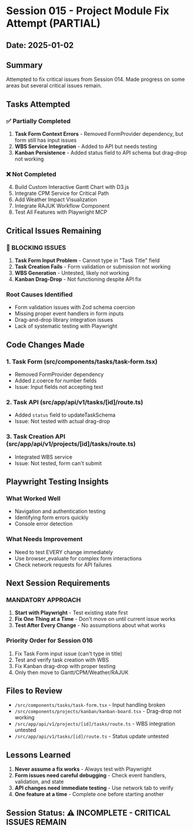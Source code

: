 # Session 015 - Project Module Fix Attempt (PARTIAL)

## Date: 2025-01-02

## Summary
Attempted to fix critical issues from Session 014. Made progress on some areas but several critical issues remain.

## Tasks Attempted

### ✅ Partially Completed
1. **Task Form Context Errors** - Removed FormProvider dependency, but form still has input issues
2. **WBS Service Integration** - Added to API but needs testing
3. **Kanban Persistence** - Added status field to API schema but drag-drop not working

### ❌ Not Completed
4. Build Custom Interactive Gantt Chart with D3.js
5. Integrate CPM Service for Critical Path
6. Add Weather Impact Visualization
7. Integrate RAJUK Workflow Component
8. Test All Features with Playwright MCP

## Critical Issues Remaining

### 🔴 BLOCKING ISSUES
1. **Task Form Input Problem** - Cannot type in "Task Title" field
2. **Task Creation Fails** - Form validation or submission not working
3. **WBS Generation** - Untested, likely not working
4. **Kanban Drag-Drop** - Not functioning despite API fix

### Root Causes Identified
- Form validation issues with Zod schema coercion
- Missing proper event handlers in form inputs
- Drag-and-drop library integration issues
- Lack of systematic testing with Playwright

## Code Changes Made

### 1. Task Form (src/components/tasks/task-form.tsx)
- Removed FormProvider dependency
- Added z.coerce for number fields
- Issue: Input fields not accepting text

### 2. Task API (src/app/api/v1/tasks/[id]/route.ts)
- Added `status` field to updateTaskSchema
- Issue: Not tested with actual drag-drop

### 3. Task Creation API (src/app/api/v1/projects/[id]/tasks/route.ts)
- Integrated WBS service
- Issue: Not tested, form can't submit

## Playwright Testing Insights

### What Worked Well
- Navigation and authentication testing
- Identifying form errors quickly
- Console error detection

### What Needs Improvement
- Need to test EVERY change immediately
- Use browser_evaluate for complex form interactions
- Check network requests for API failures

## Next Session Requirements

### MANDATORY APPROACH
1. **Start with Playwright** - Test existing state first
2. **Fix One Thing at a Time** - Don't move on until current issue works
3. **Test After Every Change** - No assumptions about what works

### Priority Order for Session 016
1. Fix Task Form input issue (can't type in title)
2. Test and verify task creation with WBS
3. Fix Kanban drag-drop with proper testing
4. Only then move to Gantt/CPM/Weather/RAJUK

## Files to Review
- `/src/components/tasks/task-form.tsx` - Input handling broken
- `/src/components/projects/kanban/kanban-board.tsx` - Drag-drop not working
- `/src/app/api/v1/projects/[id]/tasks/route.ts` - WBS integration untested
- `/src/app/api/v1/tasks/[id]/route.ts` - Status update untested

## Lessons Learned
1. **Never assume a fix works** - Always test with Playwright
2. **Form issues need careful debugging** - Check event handlers, validation, and state
3. **API changes need immediate testing** - Use network tab to verify
4. **One feature at a time** - Complete one before starting another

## Session Status: ⚠️ INCOMPLETE - CRITICAL ISSUES REMAIN